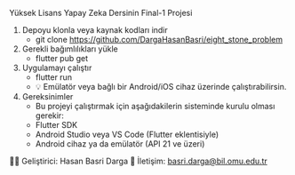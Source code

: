 Yüksek Lisans Yapay Zeka Dersinin Final-1 Projesi

1. Depoyu klonla veya kaynak kodları indir
   - git clone https://github.com/DargaHasanBasri/eight_stone_problem
2. Gerekli bağımlılıkları yükle
   - flutter pub get
3. Uygulamayı çalıştır
    - flutter run
    - 💡 Emülatör veya bağlı bir Android/iOS cihaz üzerinde çalıştırabilirsin.
4. Gereksinimler
   - Bu projeyi çalıştırmak için aşağıdakilerin sisteminde kurulu olması gerekir:
   - Flutter SDK
   - Android Studio veya VS Code (Flutter eklentisiyle)
   - Android cihaz ya da emülatör (API 21 ve üzeri)

👨‍💻 Geliştirici: Hasan Basri Darga
📧 İletişim: basri.darga@bil.omu.edu.tr
